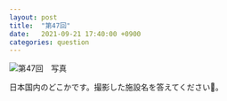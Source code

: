 ```yaml
---
layout: post
title:  "第47回"
date:   2021-09-21 17:40:00 +0900
categories: question
---
```


![第47回　写真](/kokodoko/images/q47.jpg "謎のオブジェ")

日本国内のどこかです。撮影した施設名を答えてください&#x1f34e;。
